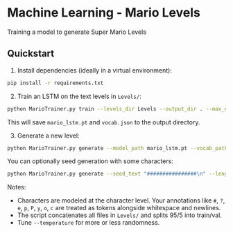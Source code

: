 # Machine Learning - Mario Levels
Training a model to generate Super Mario Levels

## Quickstart

1) Install dependencies (ideally in a virtual environment):

```bash
pip install -r requirements.txt
```

2) Train an LSTM on the text levels in `Levels/`:

```bash
python MarioTrainer.py train --levels_dir Levels --output_dir . --max_epochs 20
```

This will save `mario_lstm.pt` and `vocab.json` to the output directory.

3) Generate a new level:

```bash
python MarioTrainer.py generate --model_path mario_lstm.pt --vocab_path vocab.json --length 2000 --temperature 0.9 --out generated_level.txt
```

You can optionally seed generation with some characters:

```bash
python MarioTrainer.py generate --seed_text "################\n" --length 1000
```

Notes:
- Characters are modeled at the character level. Your annotations like `#`, `?`, `e`, `p`, `P`, `y`, `o`, `c` are treated as tokens alongside whitespace and newlines.
- The script concatenates all files in `Levels/` and splits 95/5 into train/val.
- Tune `--temperature` for more or less randomness.
